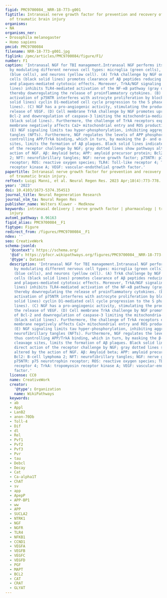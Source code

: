 ```yaml
---
figid: PMC9700084__NRR-18-773-g001
figtitle: Intranasal nerve growth factor for prevention and recovery of the outcomes
  of traumatic brain injury
organisms:
- NA
organisms_ner:
- Drosophila melanogaster
- Homo sapiens
pmcid: PMC9700084
filename: NRR-18-773-g001.jpg
figlink: /pmc/articles/PMC9700084/figure/F1/
number: F1
caption: 'Intranasal NGF for TBI management.Intranasal NGF performs its functions
  by modulating different nervous cell types: microglia (green cells), astrocytes
  (blue cells), and neurons (yellow cell). (A) TrkA challenge by NGF on microglia
  cells (black solid lines) promotes clearance of Aβ peptides reducing Aβ accumulation
  and plaques-mediated cytotoxic effects. Moreover, TrkA/NGF signaling (black solid
  lines) inhibits TLR4-mediated activation of the NF-κB pathway (gray dotted lines),
  thereby downregulating the release of proinflammatory cytokines. (B) NGF-mediated
  activation of p75NTR interferes with astrocyte proliferation by blocking (black
  solid lines) cyclin D1-mediated cell cycle progression to the S phase (gray dotted
  lines). (C) NGF has a pro-angiogenic activity, stimulating the production and the
  release of VEGF. (D) Cell membrane TrkA challenge by NGF promotes upregulation of
  Bcl-2 and downregulation of caspase-3 limiting the mitochondria-mediated apoptosis
  (black solid lines). Furthermore, the challenge of TrkA receptors exposed to mitochondrial
  membrane negatively affects Ca2+ mitochondrial entry and ROS production/release.
  (E) NGF signaling limits tau hyper-phosphorylation, inhibiting aggregation in neurofibrillary
  tangles (NFTs). Furthermore, NGF regulates the levels of APP phosphorylation, thus
  controlling APP/TrkA binding, which in turn, by masking the β- and α-secretase cleavage
  sites, limits the formation of Aβ plaques. Black solid lines indicate direct action
  of the receptor challenge by NGF; gray dotted lines show pathways altered by the
  action of NGF. Aβ: Amyloid beta; APP: amyloid precursor protein; Bcl2: B-cell lymphoma
  2; NFT: neurofibrillary tangles; NGF: nerve growth factor; p75NTR: p75 neurotrophin
  receptor; ROS: reactive oxygen species; TLR4: Toll-like receptor 4; TrkA: tropomyosin
  receptor kinase A; VEGF: vascular-endothelial growth factor.'
papertitle: Intranasal nerve growth factor for prevention and recovery of the outcomes
  of traumatic brain injury.
reftext: Luigi Manni, et al. Neural Regen Res. 2023 Apr;18(4):773-778.
year: '2023'
doi: 10.4103/1673-5374.354513
journal_title: Neural Regeneration Research
journal_nlm_ta: Neural Regen Res
publisher_name: Wolters Kluwer - Medknow
keywords: intranasal delivery | nerve growth factor | pharmacology | traumatic brain
  injury
automl_pathway: 0.96163
figid_alias: PMC9700084__F1
figtype: Figure
redirect_from: /figures/PMC9700084__F1
ndex: ''
seo: CreativeWork
schema-jsonld:
  '@context': https://schema.org/
  '@id': https://pfocr.wikipathways.org/figures/PMC9700084__NRR-18-773-g001.html
  '@type': Dataset
  description: 'Intranasal NGF for TBI management.Intranasal NGF performs its functions
    by modulating different nervous cell types: microglia (green cells), astrocytes
    (blue cells), and neurons (yellow cell). (A) TrkA challenge by NGF on microglia
    cells (black solid lines) promotes clearance of Aβ peptides reducing Aβ accumulation
    and plaques-mediated cytotoxic effects. Moreover, TrkA/NGF signaling (black solid
    lines) inhibits TLR4-mediated activation of the NF-κB pathway (gray dotted lines),
    thereby downregulating the release of proinflammatory cytokines. (B) NGF-mediated
    activation of p75NTR interferes with astrocyte proliferation by blocking (black
    solid lines) cyclin D1-mediated cell cycle progression to the S phase (gray dotted
    lines). (C) NGF has a pro-angiogenic activity, stimulating the production and
    the release of VEGF. (D) Cell membrane TrkA challenge by NGF promotes upregulation
    of Bcl-2 and downregulation of caspase-3 limiting the mitochondria-mediated apoptosis
    (black solid lines). Furthermore, the challenge of TrkA receptors exposed to mitochondrial
    membrane negatively affects Ca2+ mitochondrial entry and ROS production/release.
    (E) NGF signaling limits tau hyper-phosphorylation, inhibiting aggregation in
    neurofibrillary tangles (NFTs). Furthermore, NGF regulates the levels of APP phosphorylation,
    thus controlling APP/TrkA binding, which in turn, by masking the β- and α-secretase
    cleavage sites, limits the formation of Aβ plaques. Black solid lines indicate
    direct action of the receptor challenge by NGF; gray dotted lines show pathways
    altered by the action of NGF. Aβ: Amyloid beta; APP: amyloid precursor protein;
    Bcl2: B-cell lymphoma 2; NFT: neurofibrillary tangles; NGF: nerve growth factor;
    p75NTR: p75 neurotrophin receptor; ROS: reactive oxygen species; TLR4: Toll-like
    receptor 4; TrkA: tropomyosin receptor kinase A; VEGF: vascular-endothelial growth
    factor.'
  license: CC0
  name: CreativeWork
  creator:
    '@type': Organization
    name: WikiPathways
  keywords:
  - ab
  - Appl
  - LanB2
  - anon-70Db
  - Toll-4
  - Dif
  - dl
  - Rel
  - Pvf1
  - Pvf2
  - Pvf3
  - Pvr
  - tau
  - Debcl
  - Decay
  - Cat
  - Ca-alpha1T
  - ChAT
  - sv
  - app
  - ApepP
  - APP-BP1
  - ww
  - APP
  - SUCLA2
  - NTRK1
  - NGF
  - NGFR
  - TLR4
  - NFKB1
  - CCND1
  - VEGFA
  - VEGFB
  - VEGFC
  - VEGFD
  - PGF
  - MAPT
  - BCL2
  - CAT
  - CRAT
  - GLYAT
---
```

